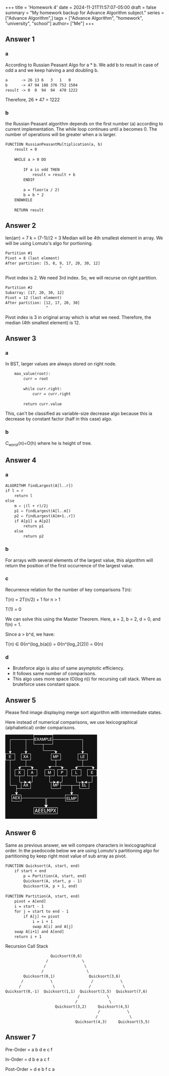 +++
title = 'Homework 4'
date = 2024-11-21T11:57:07-05:00
draft = false
summary = "My homework backup for Advance Algorithm subject."
series = ["Advance Algorithm",]
tags = ["Advance Algorithm", "homework", "university", "school"]
author= ["Me"]
+++
## Answer 1

### a
According to Russian Peasant Algo for a * b. We add b to result in case of odd a and we keep halving a and doubling b.

```
a      -> 26 13 6   3   1   0
b      -> 47 94 188 376 752 1504
result -> 0  0  94  94  470 1222
```

Therefore, 26 * 47 = 1222

### b

the Russian Peasant algorithm depends on the first number (a) according to current implementation. The while loop continues until a becomes 0. The number of operations will be greater when a is larger.
 

```
FUNCTION RussianPeasantMultiplication(a, b)
    result = 0
    
    WHILE a > 0 DO
        
        IF a is odd THEN
            result = result + b
        ENDIF
        
        a = floor(a / 2)
        b = b * 2
    ENDWHILE
    
    RETURN result
```

## Answer 2

len(arr) = 7
k = (7-1)//2 = 3
Median will be 4th smallest element in array.
We will be using Lomuto's algo for portioning.

```
Partition #1
Pivot = 8 (last element)
After partition: [5, 8, 9, 17, 20, 30, 12]
                        ^
```

Pivot index is 2. We need 3rd index. So, we will recurse on right partition.

```
Partition #2
Subarray: [17, 20, 30, 12]
Pivot = 12 (last element)
After partition: [12, 17, 20, 30]
                  ^
```

Pivot index is 3 in original array which is what we need. Therefore, the median (4th smallest element) is 12.


## Answer 3
### a
In BST, larger values are always stored on right node.

```
    max_value(root):
        curr = root

        while curr.right:
            curr = curr.right

        return curr.value

```
This, can't be classified as variable-size decrease algo because this ia decrease by constant factor (half in this case) algo.

### b
$C_\textrm{worst}$(n)=O(h) where he is height of tree.


## Answer 4

### a
```
ALGORITHM findLargest(A[l..r])
if l = r
    return l
else
    m ← ⌊(l + r)/2⌋
    p1 ← findLargest(A[l..m])
    p2 ← findLargest(A[m+1..r])
    if A[p1] ≥ A[p2]
        return p1
    else
        return p2
```

### b
For arrays with several elements of the largest value, this algorithm will return the position of the first occurrence of the largest value.

### c
Recurrence relation for the number of key comparisons T(n):

T(n) = 2T(n/2) + 1 for n > 1

T(1) = 0

We can solve this using the Master Theorem. Here, a = 2, b = 2, d = 0, and f(n) = 1.

Since a > b^d, we have:

T(n) ∈ Θ(n^(log_b(a))) = Θ(n^(log_2(2))) = Θ(n)

### d
* Bruteforce algo is also of same asymptotic efficiency.
* It follows same number of comparisons.
* This algo uses more space (O(log n)) for recursing call stack. Where as bruteforce uses constant space.



## Answer 5
Please find image displaying merge sort algorithm with intermediate states.

Here instead of numerical comparisons, we use lexicographical (alphabetical) order comparisons.

![image](answer5.png)

## Answer 6

Same as previous answer, we will compare characters in lexicographical order.
In the psedocode below we are using Lomuto's partitioning algo for partitioning by keep right most value of sub array as pivot.

```
FUNCTION Quicksort(A, start, end)
    if start < end
        p = Partition(A, start, end)
        Quicksort(A, start, p - 1)
        Quicksort(A, p + 1, end)

FUNCTION Partition(A, start, end)
    pivot = A[end]
    i = start - 1
    for j = start to end - 1
        if A[j] <= pivot
            i = i + 1
            swap A[i] and A[j]
    swap A[i+1] and A[end]
    return i + 1
```

Recursion Call Stack

```
                    Quicksort(0,6)
                  /               \
                 /                 \
                /                   \
        Quicksort(0,1)               Quicksort(3,6)
       /            \                 /            \
      /              \               /              \
Quicksort(0,-1)  Quicksort(1,1)  Quicksort(3,5)  Quicksort(7,6)
                                /            \
                               /              \
                      Quicksort(3,2)     Quicksort(4,5)
                                         /            \
                                        /              \
                               Quicksort(4,3)     Quicksort(5,5)
```


## Answer 7
Pre-Order = a b d e c f

In-Order = d b e a c f

Post-Order = d e b f c a 
